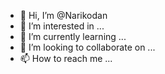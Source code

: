 - 👋 Hi, I’m @Narikodan
- 👀 I’m interested in ...
- 🌱 I’m currently learning ...
- 💞️ I’m looking to collaborate on ...
- 📫 How to reach me ...

<!---
Narikodan/Narikodan is a ✨ special ✨ repository because its `README.md` (this file) appears on your GitHub profile.
You can click the Preview link to take a look at your changes.
--->
